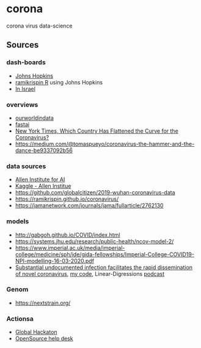 # corona
corona virus data-science

## Sources
### dash-boards
* [Johns Hopkins](https://coronavirus.jhu.edu/map.html)
* [ramikrispin R](https://ramikrispin.github.io/coronavirus_dashboard/#summary) using Johns Hopkins
* [In Israel](https://covid19data.co.il/)

### overviews
* [ourworldindata](https://ourworldindata.org/coronavirus)
* [fastai](https://www.fast.ai/2020/03/09/coronavirus/?utm_campaign=NLP%20News&utm_medium=email&utm_source=Revue%20newsletter)
* [New York Times, Which Country Has Flattened the Curve for the Coronavirus?](https://www.nytimes.com/interactive/2020/03/19/world/coronavirus-flatten-the-curve-countries.html?action=click&module=Top%20Stories&pgtype=Homepage#)
* https://medium.com/@tomaspueyo/coronavirus-the-hammer-and-the-dance-be9337092b56

### data sources
* [Allen Institute for AI](https://pages.semanticscholar.org/coronavirus-research)
* [Kaggle - Allen Institue](https://www.kaggle.com/allen-institute-for-ai/CORD-19-research-challenge)
* https://github.com/globalcitizen/2019-wuhan-coronavirus-data
* https://ramikrispin.github.io/coronavirus/
* https://jamanetwork.com/journals/jama/fullarticle/2762130

### models
* http://gabgoh.github.io/COVID/index.html
* https://systems.jhu.edu/research/public-health/ncov-model-2/
* https://www.imperial.ac.uk/media/imperial-college/medicine/sph/ide/gida-fellowships/Imperial-College-COVID19-NPI-modelling-16-03-2020.pdf
* [Substantial undocumented infection facilitates the rapid dissemination of novel coronavirus](https://science.sciencemag.org/content/early/2020/03/13/science.abb3221),
 [my code](https://github.com/udibr/COVID-19),
 Linear-Digressions [podcast](http://lineardigressions.com/episodes/2020/3/22/understanding-covid-19-transmission-what-the-data-suggests-about-how-the-disease-spreads)

### Genom
* https://nextstrain.org/

### Actionsa
* [Global Hackaton](https://covid-global-hackathon.devpost.com/)
* [OpenSource help desk](https://covid-oss-help.org/)

